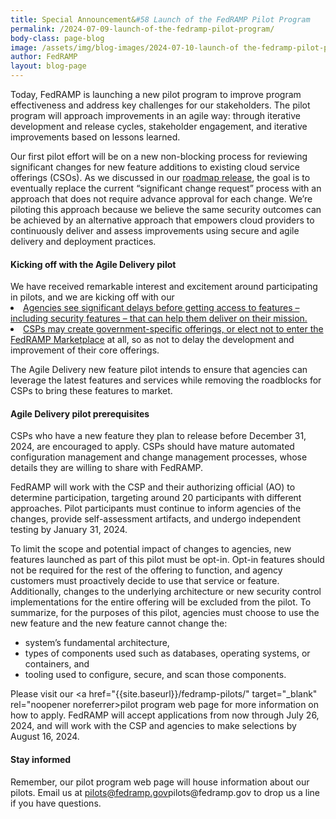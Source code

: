 ```yaml
---
title: Special Announcement&#58 Launch of the FedRAMP Pilot Program
permalink: /2024-07-09-launch-of-the-fedramp-pilot-program/
body-class: page-blog
image: /assets/img/blog-images/2024-07-10-launch-of the-fedramp-pilot-program.png
author: FedRAMP
layout: blog-page
---
```

Today, FedRAMP is launching a new pilot program to improve program effectiveness and address key challenges for our stakeholders. The pilot program will approach improvements in an agile way: through iterative development and release cycles, stakeholder engagement, and iterative improvements based on lessons learned.

Our first pilot effort will be on a new non-blocking process for reviewing significant changes for new feature additions to existing cloud service offerings (CSOs). As we discussed in our  <a href="https://www.fedramp.gov/2024-03-28-a-new-roadmap-for-fedramp/" target="_blank" rel="noopener noreferrer">roadmap release</a>, the goal is to eventually replace the current “significant change request” process with an approach that does not require advance approval for each change. We’re piloting this approach because we believe the same security outcomes can be achieved by an alternative approach that empowers cloud providers to continuously deliver and assess improvements using secure and agile delivery and deployment practices.

<h4>Kicking off with the Agile Delivery pilot</h4>
We have received remarkable interest and excitement around participating in pilots, and we are kicking off with our <a href="{{site.baseurl}}/agile-delivery-pilot-non-blocking-change-request-phase1/" target="_blank" rel="noopener noreferrer>Agile Delivery pilot focused on new features</a>. The data gathered from this pilot will help inform program-wide changes to streamline the current change and configuration management processes and shift towards continuous assessment.

Currently, cloud service providers (CSPs) must go through independent testing and agency approval before rolling out a new feature. This could result in negative impacts and opportunity costs, including to the overall security offering of authorized cloud providers:
  1. Agencies see significant delays before getting access to features – including security features – that can help them deliver on their mission.
  2. CSPs may create government-specific offerings, or elect not to enter the <a href="https://marketplace.fedramp.gov/products" target="_blank" rel="noopener noreferrer">FedRAMP Marketplace</a> at all, so as not to delay the development and improvement of their core offerings.

The Agile Delivery new feature pilot intends to ensure that agencies can leverage the latest features and services while removing the roadblocks for CSPs to bring these features to market.

<h4>Agile Delivery pilot prerequisites</h4>
CSPs who have a new feature they plan to release before December 31, 2024, are encouraged to apply. CSPs should have mature automated configuration management and change management processes, whose details they are willing to share with FedRAMP.

FedRAMP will work with the CSP and their authorizing official (AO) to determine participation, targeting around 20 participants with different approaches. Pilot participants must continue to inform agencies of the changes, provide self-assessment artifacts, and undergo independent testing by January 31, 2024. 

To limit the scope and potential impact of changes to agencies, new features launched as part of this pilot must be opt-in. Opt-in features should not be required for the rest of the offering to function, and agency customers must proactively decide to use that service or feature. Additionally, changes to the underlying architecture or new security control implementations for the entire offering will be excluded from the pilot. To summarize, for the purposes of this pilot, agencies must choose to use the new feature and the new feature cannot change the:
- system’s fundamental architecture, 
- types of components used such as databases, operating systems, or containers, and 
- tooling used to configure, secure, and scan those components. 

Please visit our <a href="{{site.baseurl}}/fedramp-pilots/" target="_blank" rel="noopener noreferrer>pilot program web page</a> for more information on how to apply. FedRAMP will accept applications from now through July 26, 2024, and will work with the CSP and agencies to make selections by August 16, 2024. 

<h4>Stay informed</h4>
Remember, our pilot program web page will house information about our pilots. Email us at <a href="mailto:pilots@fedramp.gov" target="_blank" rel="noopener noreferrer">pilots@fedramp.gov</a>pilots@fedramp.gov to drop us a line if you have questions.
